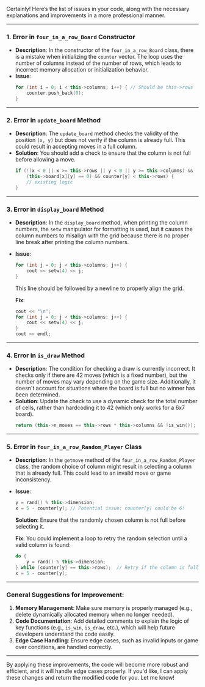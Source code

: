 Certainly! Here’s the list of issues in your code, along with the necessary explanations and improvements in a more professional manner.

---

### 1. **Error in `four_in_a_row_Board` Constructor**  
- **Description**: In the constructor of the `four_in_a_row_Board` class, there is a mistake when initializing the `counter` vector. The loop uses the number of columns instead of the number of rows, which leads to incorrect memory allocation or initialization behavior.
- **Issue**:
  ```cpp
  for (int i = 0; i < this->columns; i++) { // Should be this->rows
      counter.push_back(0);
  }
  ```

---

### 2. **Error in `update_board` Method**  
- **Description**: The `update_board` method checks the validity of the position `(x, y)` but does not verify if the column is already full. This could result in accepting moves in a full column.
- **Solution**: You should add a check to ensure that the column is not full before allowing a move.
  ```cpp
  if (!(x < 0 || x >= this->rows || y < 0 || y >= this->columns) &&
      (this->board[x][y] == 0) && counter[y] < this->rows) {
      // existing logic
  }
  ```

---

### 3. **Error in `display_board` Method**  
- **Description**: In the `display_board` method, when printing the column numbers, the `setw` manipulator for formatting is used, but it causes the column numbers to misalign with the grid because there is no proper line break after printing the column numbers.
- **Issue**:
  ```cpp
  for (int j = 0; j < this->columns; j++) {
      cout << setw(4) << j;
  }
  ```
  This line should be followed by a newline to properly align the grid.
  
  **Fix**:
  ```cpp
  cout << "\n";
  for (int j = 0; j < this->columns; j++) {
      cout << setw(4) << j;
  }
  cout << endl;
  ```

---

### 4. **Error in `is_draw` Method**  
- **Description**: The condition for checking a draw is currently incorrect. It checks only if there are 42 moves (which is a fixed number), but the number of moves may vary depending on the game size. Additionally, it doesn't account for situations where the board is full but no winner has been determined.
- **Solution**:
  Update the check to use a dynamic check for the total number of cells, rather than hardcoding it to 42 (which only works for a 6x7 board).
  ```cpp
  return (this->n_moves == this->rows * this->columns && !is_win());
  ```

---

### 5. **Error in `four_in_a_row_Random_Player` Class**  
- **Description**: In the `getmove` method of the `four_in_a_row_Random_Player` class, the random choice of column might result in selecting a column that is already full. This could lead to an invalid move or game inconsistency.
- **Issue**:
  ```cpp
  y = rand() % this->dimension;
  x = 5 - counter[y]; // Potential issue: counter[y] could be 6!
  ```
  **Solution**: Ensure that the randomly chosen column is not full before selecting it.
  
  **Fix**:
  You could implement a loop to retry the random selection until a valid column is found:
  ```cpp
  do {
      y = rand() % this->dimension;
  } while (counter[y] == this->rows);  // Retry if the column is full
  x = 5 - counter[y];
  ```

---

### General Suggestions for Improvement:
1. **Memory Management**: Make sure memory is properly managed (e.g., delete dynamically allocated memory when no longer needed).
2. **Code Documentation**: Add detailed comments to explain the logic of key functions (e.g., `is_win`, `is_draw`, etc.), which will help future developers understand the code easily.
3. **Edge Case Handling**: Ensure edge cases, such as invalid inputs or game over conditions, are handled correctly.

---

By applying these improvements, the code will become more robust and efficient, and it will handle edge cases properly. If you'd like, I can apply these changes and return the modified code for you. Let me know!
